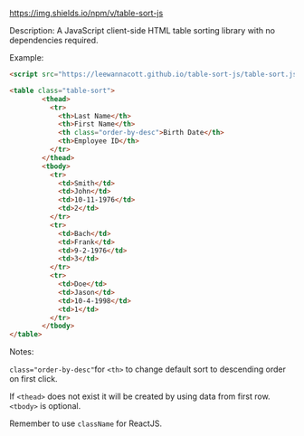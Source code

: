 https://img.shields.io/npm/v/table-sort-js

Description: A JavaScript client-side HTML table sorting library with no dependencies required. 

Example:
```html
<script src="https://leewannacott.github.io/table-sort-js/table-sort.js"></script>

<table class="table-sort">
        <thead>
          <tr>
            <th>Last Name</th>
            <th>First Name</th>
            <th class="order-by-desc">Birth Date</th>
            <th>Employee ID</th>
          </tr>
        </thead>
        <tbody>
          <tr>
            <td>Smith</td>
            <td>John</td>
            <td>10-11-1976</td>
            <td>2</td>
          </tr>
          <tr>
            <td>Bach</td>
            <td>Frank</td>
            <td>9-2-1976</td>
            <td>3</td>
          </tr>
          <tr>
            <td>Doe</td>
            <td>Jason</td>
            <td>10-4-1998</td>
            <td>1</td>
          </tr>
        </tbody>
</table>
```
Notes:

`class="order-by-desc"`for `<th>` to change default sort to descending order on first click.

If `<thead>` does not exist it will be created by using data from first row. `<tbody>` is optional.

Remember to use `className` for ReactJS.
